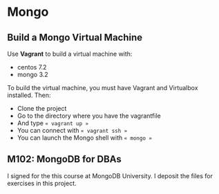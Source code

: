 # Mongo

## Build a Mongo Virtual Machine
Use **Vagrant** to build a virtual machine with:
- centos 7.2
- mongo 3.2

To build the virtual machine, you must have Vagrant and Virtualbox installed.
Then:
- Clone the project
- Go to the directory where you have the vagrantfile
- And type `« vagrant up »` 
- You can connect with `« vagrant ssh »`
- You can launch the Mongo shell with `« mongo » `

## M102: MongoDB for DBAs
I signed for the this course at MongoDB University.
I deposit the files for exercises in this project.

